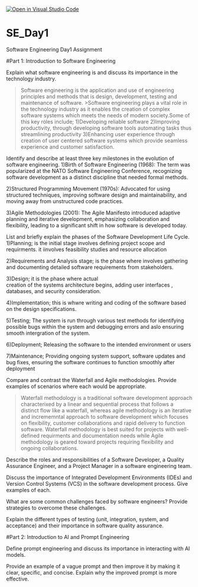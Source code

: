 [![Open in Visual Studio Code](https://classroom.github.com/assets/open-in-vscode-2e0aaae1b6195c2367325f4f02e2d04e9abb55f0b24a779b69b11b9e10269abc.svg)](https://classroom.github.com/online_ide?assignment_repo_id=18499247&assignment_repo_type=AssignmentRepo)
# SE_Day1
Software Engineering Day1 Assignment

#Part 1: Introduction to Software Engineering

Explain what software engineering is and discuss its importance in the technology industry. 
>Software engineering is the application  and use of engineering principles and 
 methods that is design, development, 
 testing and maintenance of software. >Software engineering plays a vital 
 role in the technology industry as it 
 enables the creation of complex 
 software systems which meets the needs 
 of modern society.Some of this key 
 roles include;
  1)Developing reliable software
  2)Improving productivity, through 
   developing software tools automating 
   tasks thus streamlining productivity
  3)Enhancing user experience through 
   creation of user centered software 
   systems which provide seamless 
   experience and customer satisfaction.
 

Identify and describe at least three key milestones in the evolution of software engineering.
1)Birth of Software Engineering (1968): 
  The term was popularized at the NATO 
  Software Engineering Conference, 
  recognizing software development as a 
  distinct discipline that needed formal 
  methods.

2)Structured Programming Movement 
  (1970s): Advocated for using 
  structured techniques, improving 
  software design and maintainability, 
  and moving away from unstructured code 
  practices.

3)Agile Methodologies (2001): The Agile 
  Manifesto introduced adaptive planning 
  and iterative development, emphasizing 
  collaboration and flexibility, leading 
  to a significant shift in how software 
  is developed today.

List and briefly explain the phases of the Software Development Life Cycle.
1)Planning; is the initial stage 
  involves defining project scope and 
  requirments. it iinvolves feasibility 
  studies and resource allocation

2)Requirements and Analysis stage; is 
  the phase where involves gathering 
  and documenting detailed software 
  requirements from stakeholders.

3)Design; it is the phase where actual  
  creation of the systems architecture 
  begins, adding user interfaces , 
  databases, and security consideration.

4)Implementation; this is whwre writing 
  and coding of the software based on 
  the design specifications.

5)Testing; The system is run through 
  various test methods for identifying 
  possible bugs within the system and 
  debugging errors and aslo ensuring 
  smooth intergration of the system.

6)Deployment; Releasing the software to 
 the intended environment or users

7)Maintenance; Providing ongoing system 
  support, software updates and bug 
  fixes, ensuring the software 
  continues to function smoothly after 
  deployment
 
Compare and contrast the Waterfall and Agile methodologies. Provide examples of scenarios where each would be appropriate.
>Waterfall methodology is a traditional software development approach characterixed by a linear and sequential process that follows a distinct flow like a waterfall, whereas agile methodology is an iterative and incrememntal approach to software development which focuses on flexibility, customer collaborations and rapid delivery to function software.
Waterfall methodology is best suited for projects with well-defined  requirments and documentation needs while Agile methodology is geared toward projects requiring flexibility and ongoing collaborations.

Describe the roles and responsibilities of a Software Developer, a Quality Assurance Engineer, and a Project Manager in a software engineering team.


Discuss the importance of Integrated Development Environments (IDEs) and Version Control Systems (VCS) in the software development process. Give examples of each.


What are some common challenges faced by software engineers? Provide strategies to overcome these challenges.


Explain the different types of testing (unit, integration, system, and acceptance) and their importance in software quality assurance.


#Part 2: Introduction to AI and Prompt Engineering


Define prompt engineering and discuss its importance in interacting with AI models.


Provide an example of a vague prompt and then improve it by making it clear, specific, and concise. Explain why the improved prompt is more effective.
